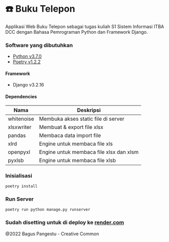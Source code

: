 # ☎️ Buku Telepon

Applikasi Web Buku Telepon sebagai tugas kuliah S1 Sistem Informasi ITBA DCC dengan Bahasa Pemrograman Python dan Framework Django.

### Software yang dibutuhkan

- [Python v3.7.0](https://www.python.org/downloads/release/python-370)
- [Poetry v1.2.2](https://python-poetry.org)

#### Framework

- Django v3.2.16

#### Dependencies

| Nama       | Deskripsi                               |
| ---------- | --------------------------------------- |
| whitenoise | Membuka akses static file di server     |
| xlsxwriter | Membuat & export file xlsx              |
| pandas     | Membaca data import file                |
| xlrd       | Engine untuk membaca file xls           |
| openpyxl   | Engine untuk membaca file xlsx dan xlsm |
| pyxlsb     | Engine untuk membaca file xlsb          |

### Inisialisasi

```
poetry install
```

### Run Server

```
poetry run python manage.py runserver
```

### Sudah disetting untuk di deploy ke [render.com](https://render.com)

@2022 Bagus Pangestu - Creative Common
